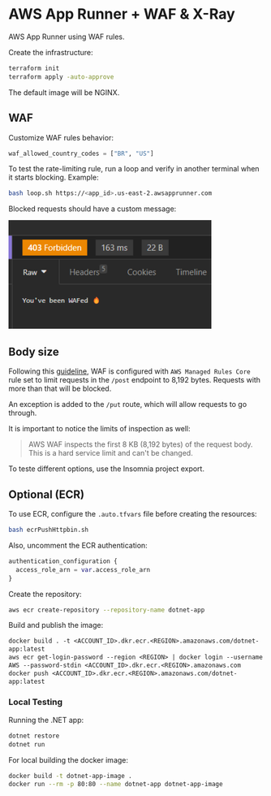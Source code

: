 # AWS App Runner + WAF & X-Ray

AWS App Runner using WAF rules.

Create the infrastructure:

```sh
terraform init
terraform apply -auto-approve
```

The default image will be NGINX.

## WAF

Customize WAF rules behavior:

```terraform
waf_allowed_country_codes = ["BR", "US"]
```

To test the rate-limiting rule, run a loop and verify in another terminal when it starts blocking. Example:

```sh
bash loop.sh https://<app_id>.us-east-2.awsapprunner.com
```

Blocked requests should have a custom message:

<img src=".assets/wafed.png" width=400 />

## Body size

Following this [guideline][1], WAF is configured with `AWS Managed Rules Core` rule set to limit requests in the `/post` endpoint to 8,192 bytes. Requests with more than that will be blocked.

An exception is added to the `/put` route, which will allow requests to go through.

It is important to notice the limits of inspection as well:

> AWS WAF inspects the first 8 KB (8,192 bytes) of the request body. This is a hard service limit and can't be changed.

To teste different options, use the Insomnia project export.

## Optional (ECR)

To use ECR, configure the `.auto.tfvars` file before creating the resources:

```sh
bash ecrPushHttpbin.sh
```

Also, uncomment the ECR authentication:

```terraform
authentication_configuration {
  access_role_arn = var.access_role_arn
}
```

Create the repository:

```sh
aws ecr create-repository --repository-name dotnet-app
```

Build and publish the image:

```
docker build . -t <ACCOUNT_ID>.dkr.ecr.<REGION>.amazonaws.com/dotnet-app:latest
aws ecr get-login-password --region <REGION> | docker login --username AWS --password-stdin <ACCOUNT_ID>.dkr.ecr.<REGION>.amazonaws.com
docker push <ACCOUNT_ID>.dkr.ecr.<REGION>.amazonaws.com/dotnet-app:latest
```

### Local Testing

Running the .NET app:

```sh
dotnet restore
dotnet run
```

For local building the docker image:

```sh
docker build -t dotnet-app-image .
docker run --rm -p 80:80 --name dotnet-app dotnet-app-image
```

[1]: https://repost.aws/knowledge-center/waf-http-request-body-inspection

